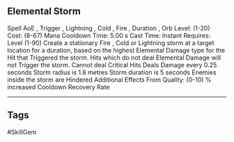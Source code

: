## Elemental Storm
Spell
AoE , Trigger , Lightning , Cold , Fire , Duration , Orb
Level: (1-20)
Cost: (8-67) Mana
Cooldown Time: 5.00 s
Cast Time: Instant
Requires: Level (1-90)
Create a stationary Fire , Cold or Lightning storm at a target location for a duration, based on the highest Elemental Damage type for the Hit that Triggered the storm. Hits which do not deal Elemental Damage will not Trigger the storm.
Cannot deal Critical Hits
Deals Damage every 0.25 seconds
Storm radius is 1.8 metres
Storm duration is 5 seconds
Enemies inside the storm are Hindered
Additional Effects From Quality:
(0-10) % increased Cooldown Recovery Rate

---
## Tags
#SkillGem
